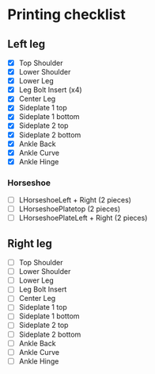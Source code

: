 # Printing checklist

## Left leg
- [x] Top Shoulder
- [x] Lower Shoulder
- [x] Lower Leg
- [x] Leg Bolt Insert (x4)
- [x] Center Leg
- [x] Sideplate 1 top
- [x] Sideplate 1 bottom
- [x] Sideplate 2 top
- [x] Sideplate 2 bottom
- [x] Ankle Back
- [x] Ankle Curve
- [x] Ankle Hinge
### Horseshoe
- [ ] LHorseshoeLeft + Right (2 pieces)
- [ ] LHorseshoePlatetop (2 pieces)
- [ ] LHorseshoePlateLeft + Right (2 pieces)

## Right leg
- [ ] Top Shoulder
- [ ] Lower Shoulder
- [ ] Lower Leg
- [ ] Leg Bolt Insert
- [ ] Center Leg
- [ ] Sideplate 1 top
- [ ] Sideplate 1 bottom
- [ ] Sideplate 2 top
- [ ] Sideplate 2 bottom
- [ ] Ankle Back
- [ ] Ankle Curve
- [ ] Ankle Hinge
